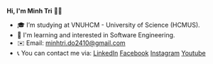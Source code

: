 
**Hi, I'm Minh Tri** 👋😄
- 🎓 I’m studying at VNUHCM - University of Science (HCMUS).
- 🎯 I'm learning and interested in Software Engineering.
- ✉️ Email: minhtri.do2410@gmail.com
- 📞 You can contact me via:
[LinkedIn](https://www.linkedin.com/in/mitidevus/)
[Facebook](https://www.facebook.com/mitidevus/)
[Instagram](https://www.instagram.com/tori.2410/)
[Youtube](https://www.youtube.com/channel/UCwKHY4Kc7JZLPLEIGQahtAA)
